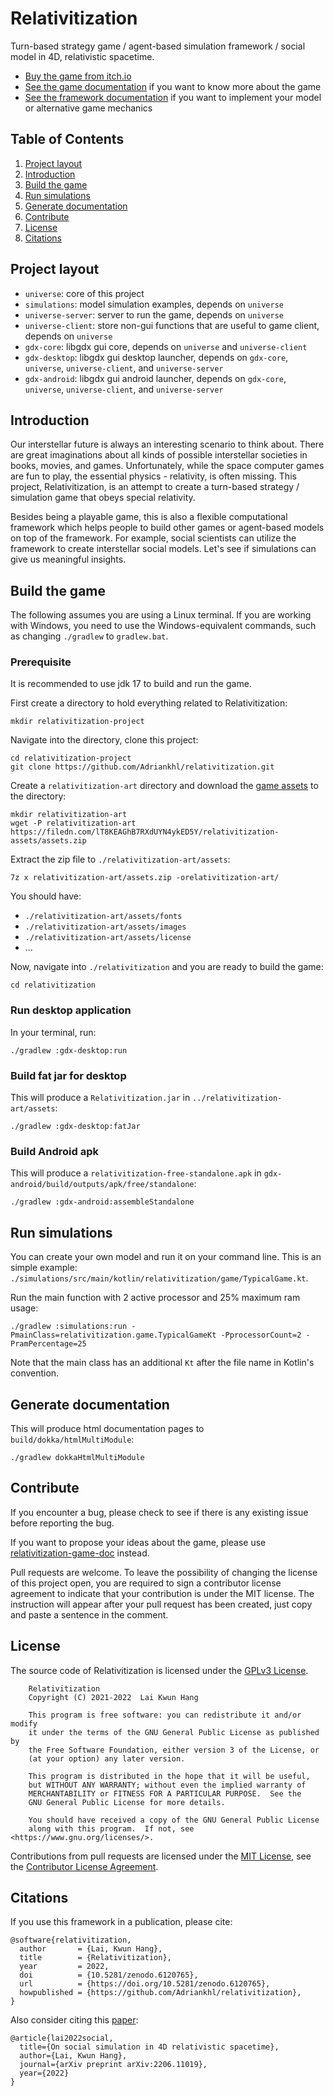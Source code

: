 # Relativitization

Turn-based strategy game / agent-based simulation framework / social model in 4D, relativistic
spacetime.

* [Buy the game from itch.io](https://adriankhl.itch.io/relativitization)
* [See the game documentation](https://github.com/Adriankhl/relativitization-game-doc) if you want
  to know more about the game
* [See the framework documentation](https://github.com/Adriankhl/relativitization-framework-doc) if
  you want to implement your model or alternative game mechanics

## Table of Contents

1. [Project layout](#project-layout)
2. [Introduction](#introduction)
3. [Build the game](#build-the-game)
4. [Run simulations](#run-simulations)
5. [Generate documentation](#generate-documentation)
6. [Contribute](#contribute)
7. [License](#license)
8. [Citations](#citations)

## Project layout

* `universe`: core of this project
* `simulations`: model simulation examples, depends on `universe`
* `universe-server`: server to run the game, depends on `universe`
* `universe-client`: store non-gui functions that are useful to game client, depends on `universe`
* `gdx-core`: libgdx gui core, depends on `universe` and  `universe-client`
* `gdx-desktop`: libgdx gui desktop launcher, depends on `gdx-core`, `universe`,  `universe-client`,
  and `universe-server`
* `gdx-android`: libgdx gui android launcher, depends on `gdx-core`, `universe`,  `universe-client`,
  and `universe-server`

## Introduction

Our interstellar future is always an interesting scenario to think about. There are great
imaginations about all kinds of possible interstellar societies in books, movies, and games.
Unfortunately, while the space computer games are fun to play, the essential physics - relativity,
is often missing.
This project, Relativitization, is an attempt to create a turn-based strategy / simulation game that
obeys special relativity.

Besides being a playable game, this is also a flexible computational framework
which helps people to build other games or agent-based models on top of the framework.
For example, social scientists can utilize the framework to create interstellar social models.
Let's see if simulations can give us meaningful insights.

## Build the game

The following assumes you are using a Linux terminal. If you are working with Windows, you need to
use the Windows-equivalent commands, such as changing `./gradlew` to `gradlew.bat`.

### Prerequisite

It is recommended to use jdk 17 to build and run the game.

First create a directory to hold everything related to Relativitization:

```
mkdir relativitization-project
```

Navigate into the directory, clone this project:

```
cd relativitization-project
git clone https://github.com/Adriankhl/relativitization.git
```

Create a `relativitization-art` directory and download the
[game assets](https://filedn.com/lT8KEAGhB7RXdUYN4ykED5Y/relativitization-assets/assets.zip) to the directory:

```
mkdir relativitization-art
wget -P relativitization-art https://filedn.com/lT8KEAGhB7RXdUYN4ykED5Y/relativitization-assets/assets.zip
```

Extract the zip file to `./relativitization-art/assets`:
```
7z x relativitization-art/assets.zip -orelativitization-art/
```

You should have:

* `./relativitization-art/assets/fonts`
* `./relativitization-art/assets/images`
* `./relativitization-art/assets/license`
* ...

Now, navigate into `./relativitization` and you are ready to build the game:

```
cd relativitization
```

### Run desktop application

In your terminal, run:

```
./gradlew :gdx-desktop:run
```

### Build fat jar for desktop

This will produce a `Relativitization.jar` in `../relativitization-art/assets`:

```
./gradlew :gdx-desktop:fatJar
```

### Build Android apk

This will produce a `relativitization-free-standalone.apk`
in `gdx-android/build/outputs/apk/free/standalone`:

```
./gradlew :gdx-android:assembleStandalone
```

## Run simulations

You can create your own model and run it on your command line. This is an simple example:
`./simulations/src/main/kotlin/relativitization/game/TypicalGame.kt`.

Run the main function with 2 active processor and 25% maximum ram usage:

```
./gradlew :simulations:run -PmainClass=relativitization.game.TypicalGameKt -PprocessorCount=2 -PramPercentage=25
```

Note that the main class has an additional `Kt` after the file name in Kotlin's convention.

## Generate documentation

This will produce html documentation pages to `build/dokka/htmlMultiModule`:

```
./gradlew dokkaHtmlMultiModule
```

## Contribute

If you encounter a bug, please check to see if there is any existing issue before reporting the bug.

If you want to propose your ideas about the game, please use
[relativitization-game-doc](https://github.com/Adriankhl/relativitization-game-doc) instead.

Pull requests are welcome. To leave the possibility of changing the license of this project open,
you are required to sign a contributor license agreement to indicate that your contribution is under
the MIT license. The instruction will appear after your pull request has been created, just copy and
paste a sentence in the comment.

## License

The source code of Relativitization is licensed under the [GPLv3 License](./LICENSE.md).

        Relativitization
        Copyright (C) 2021-2022  Lai Kwun Hang

        This program is free software: you can redistribute it and/or modify
        it under the terms of the GNU General Public License as published by
        the Free Software Foundation, either version 3 of the License, or
        (at your option) any later version.

        This program is distributed in the hope that it will be useful,
        but WITHOUT ANY WARRANTY; without even the implied warranty of
        MERCHANTABILITY or FITNESS FOR A PARTICULAR PURPOSE.  See the
        GNU General Public License for more details.

        You should have received a copy of the GNU General Public License
        along with this program.  If not, see <https://www.gnu.org/licenses/>.

Contributions from pull requests are licensed under the [MIT License](./CLALICENSE.md), see
the [Contributor License Agreement](./CLA.md).

## Citations

If you use this framework in a publication, please cite:

```
@software{relativitization,
  author       = {Lai, Kwun Hang},
  title        = {Relativitization},
  year         = 2022,
  doi          = {10.5281/zenodo.6120765},
  url          = {https://doi.org/10.5281/zenodo.6120765},
  howpublished = {https://github.com/Adriankhl/relativitization},
}
```

Also consider citing
this [paper](https://arxiv.org/abs/2206.11019):

```
@article{lai2022social,
  title={On social simulation in 4D relativistic spacetime},
  author={Lai, Kwun Hang},
  journal={arXiv preprint arXiv:2206.11019},
  year={2022}
}
```
